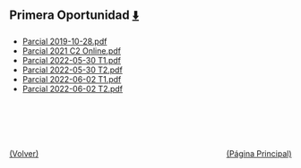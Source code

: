 
<html>
<body>
<h2>Primera Oportunidad <a href="https://downgit.github.io/#/home?url=https://github.com/Apuntes-FIUBA/Apuntes-Electronica/tree/main/86 - Electrónica/8603 - Dispositivos Semiconductores/Examenes/Parciales/Primera Oportunidad" style="font-size:20px">  ⬇️ </a></h2>
<ul>
    <li><a href="Parcial 2019-10-28.pdf">Parcial 2019-10-28.pdf</a></li>
    <li><a href="Parcial 2021 C2 Online.pdf">Parcial 2021 C2 Online.pdf</a></li>
    <li><a href="Parcial 2022-05-30 T1.pdf">Parcial 2022-05-30 T1.pdf</a></li>
    <li><a href="Parcial 2022-05-30 T2.pdf">Parcial 2022-05-30 T2.pdf</a></li>
    <li><a href="Parcial 2022-06-02 T1.pdf">Parcial 2022-06-02 T1.pdf</a></li>
    <li><a href="Parcial 2022-06-02 T2.pdf">Parcial 2022-06-02 T2.pdf</a></li>
</ul>
</body>
</html>



<br><br><br><br><br><a href="../" style="float: left">(Volver)</a> <a href="https://apuntes-fiuba.github.io/Apuntes-Electronica" style="float: right">(Página Principal)</a>
